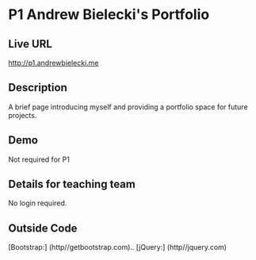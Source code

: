 # P1 Andrew Bielecki's Portfolio

## Live URL
<http://p1.andrewbielecki.me>

## Description
A brief page introducing myself and providing a portfolio space for future projects.

## Demo
Not required for P1

## Details for teaching team
No login required.

## Outside Code
[Bootstrap:] (http//getbootstrap.com)..
[jQuery:] (http//jquery.com)
